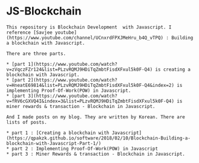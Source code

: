 # JS-Blockchain

    This repository is Blockchain Development  with Javascript. I reference [Savjee youtube](https://www.youtube.com/channel/UCnxrdFPXJMeHru_b4Q_vTPQ) : Building a blockchain with Javascript.

    There are three parts.

    * [part 1](https://www.youtube.com/watch?v=zVqczFZr124&list=PLzvRQMJ9HDiTqZmbtFisdXFxul5k0F-Q4) is creating a blockchain with Javascript.
    * [part 2](https://www.youtube.com/watch?v=HneatE69814&list=PLzvRQMJ9HDiTqZmbtFisdXFxul5k0F-Q4&index=2) is implementing Proof-Of-Work(POW) in Javascript.
    * [part 3](https://www.youtube.com/watch?v=fRV6cGXVQ4I&index=3&list=PLzvRQMJ9HDiTqZmbtFisdXFxul5k0F-Q4) is miner rewards & transaction - Blockchain in Javascript.

    And I made posts on my blog. They are written by Korean. There are lists of posts.

    * part 1 : [Creating a blockchain with Javascript](https://qpakzk.github.io/software/2018/02/10/Blockchain-Building-a-blockchain-with-Javascript-Part-1/)
    * part 2 : Implementing Proof-Of-Work(POW) in Javascript
    * part 3 : Miner Rewards & transaction - Blockchain in Javascript.